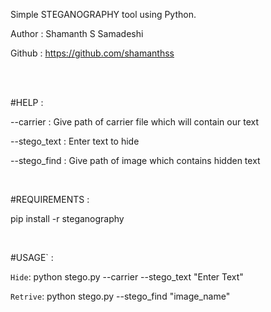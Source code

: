 Simple STEGANOGRAPHY tool using Python.

Author : Shamanth S Samadeshi

Github : https://github.com/shamanthss

<br> <br>

#HELP :

  --carrier    : Give path of carrier file which will contain our text

  --stego_text : Enter text to hide

  --stego_find : Give path of image which contains hidden text

<br>

#REQUIREMENTS :
 
  pip install -r steganography 

<br>

#USAGE` : 

 `Hide`: python stego.py --carrier --stego_text "Enter Text"

 `Retrive`: python stego.py --stego_find "image_name"
